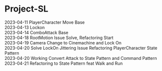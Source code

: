 # Project-SL       
2023-04-11 PlayerCharacter Move Base     
2023-04-13 Lockon      
2023-04-14 ComboAttack Base     
2023-04-18 RootMotion Issue Solve, Refactoring Start     
2023-04-19 Camera Change to Cinemachine and Lock On      
2023-04-20 Solve LockOn Jittering Issue Refactoring PlayerCharacter State Pattern     
2023-04-20 Working Convert Attack to State Pattern and Command Pattern      
2023-04-21 Refactoring to State Pattern feat Walk and Run      